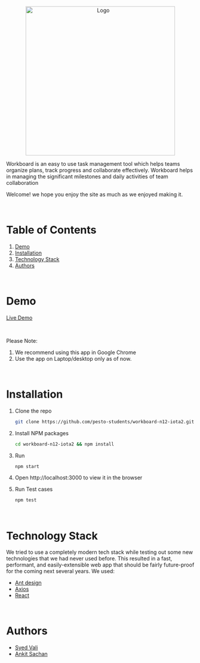 <!-- PROJECT LOGO -->
<br />
<p align="center">
    <img src="https://ik.imagekit.io/e0eu93qtsue/wb_TRHbAyOoa.png?ik-sdk-version=javascript-1.4.3&updatedAt=1648719482537" alt="Logo" width="400" height="400" >
</p>
Workboard is an easy to use task management tool which helps teams organize plans, track progress and collaborate effectively.
Workboard helps in managing the significant milestones and daily activities of team collaboration

Welcome! we hope you enjoy the site as much as we enjoyed making it.
 
  
<!-- TABLE OF CONTENTS -->
<br/>

# Table of Contents

1. [Demo](#demo)
2. [Installation](#installation)
3. [Technology Stack](#technology-stack)
4. [Authors](#authors)

<br/>

# Demo

[Live Demo](https://workboard-5e843.web.app/)

<br/>

Please Note:

1. We recommend using this app in Google Chrome
2. Use the app on Laptop/desktop only as of now.


<br/>

# Installation

1. Clone the repo
    ```sh
    git clone https://github.com/pesto-students/workboard-n12-iota2.git workboard
    ```
2. Install NPM packages
    ```sh
    cd workboard-n12-iota2 && npm install
    ```
3. Run
    ```sh
    npm start
    ```
4. Open http://localhost:3000 to view it in the browser

5. Run Test cases
    ```sh
    npm test
    ```
<br/>

# Technology Stack

We tried to use a completely modern tech stack while testing out some new technologies that we had never used before. This resulted in a fast, performant, and easily-extensible web app that should be fairly future-proof for the coming next several years. We used:

- [Ant design](https://ant.design/)
- [Axios](https://axios-http.com/docs/intro)
- [React](https://reactjs.org/)

<br/>

# Authors

- [Syed Vali](https://github.com/syedvali98)
- [Ankit Sachan](https://github.com/is-it-me)

<br/>
